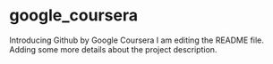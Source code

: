 # google_coursera
Introducing Github by Google Coursera
I am editing the README file. Adding some more details about the project description.
